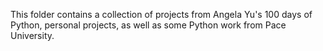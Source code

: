This folder contains a collection of projects from Angela Yu's 100 days of Python, personal projects, as well as some Python work from Pace University.
